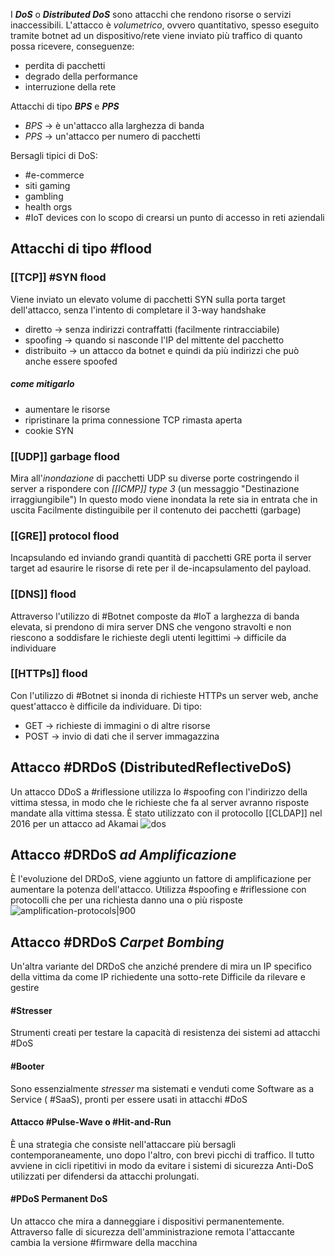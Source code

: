 I **_DoS_** o _**Distributed DoS**_ sono attacchi che rendono risorse o servizi inaccessibili.
L'attacco è _volumetrico_, ovvero quantitativo, spesso eseguito tramite botnet
ad un dispositivo/rete viene inviato più traffico di quanto possa ricevere,
conseguenze:
- perdita di pacchetti
- degrado della performance
- interruzione della rete

Attacchi di tipo *__BPS__* e *__PPS__*
- *BPS* -> è un'attacco alla larghezza di banda
- *PPS* -> un'attacco per numero di pacchetti

Bersagli tipici di DoS:
- #e-commerce
- siti gaming 
- gambling
- health orgs
- #IoT devices con lo scopo di crearsi un punto di accesso in reti aziendali


## Attacchi di tipo #flood

### [[TCP]] #SYN flood
Viene inviato un elevato volume di pacchetti SYN sulla porta target dell'attacco, senza l'intento di completare il 3-way handshake 
- diretto -> senza indirizzi contraffatti (facilmente rintracciabile)
- spoofing -> quando si nasconde l'IP del mittente del pacchetto
- distribuito -> un attacco da botnet e quindi da più indirizzi che può anche essere spoofed
##### come mitigarlo
- aumentare le risorse
- ripristinare la prima connessione TCP rimasta aperta
- cookie SYN


### [[UDP]] garbage flood
Mira all'_inondazione_ di pacchetti UDP su diverse porte costringendo il server a rispondere con _[[ICMP]] type 3_ (un messaggio "Destinazione irraggiungibile")
In questo modo viene inondata la rete sia in entrata che in uscita
Facilmente distinguibile per il contenuto dei pacchetti (garbage)

### [[GRE]] protocol flood
Incapsulando ed inviando grandi quantità di pacchetti GRE porta il server target ad esaurire le risorse di rete per il de-incapsulamento del payload.

### [[DNS]] flood
Attraverso l'utilizzo di #Botnet composte da #IoT a larghezza di banda elevata, si prendono di mira server DNS che vengono stravolti e non riescono a soddisfare le richieste degli utenti legittimi
-> difficile da individuare

### [[HTTPs]] flood
Con l'utilizzo di #Botnet si inonda di richieste HTTPs un server web, anche quest'attacco è difficile da individuare.
Di tipo:
- GET -> richieste di immagini o di altre risorse 
- POST -> invio di dati che il server immagazzina

## Attacco #DRDoS (DistributedReflectiveDoS)
Un attacco DDoS a #riflessione utilizza lo #spoofing con l'indirizzo della vittima stessa, in modo che le richieste che fa al server avranno risposte mandate alla vittima stessa.
È stato utilizzato con il protocollo [[CLDAP]] nel 2016 per un attacco ad Akamai 
![dos](https://www.akamai.com/site/it/images/article/2023/what-is-cldap-ddos.png)

## Attacco #DRDoS _ad Amplificazione_
È l'evoluzione del DRDoS, viene aggiunto un fattore di amplificazione per aumentare la potenza dell'attacco.
Utilizza #spoofing e #riflessione con protocolli che per una richiesta danno una o più risposte
![amplification-protocols|900](https://www.zdnet.com/a/hub/i/2020/06/17/0555c3f2-68fd-4804-88d0-68fb589bac61/ddos-reflection-amplification-vectors-timeline-en.jpg)

## Attacco #DRDoS _Carpet Bombing_
Un'altra variante del DRDoS che anziché prendere di mira un IP specifico della vittima da come IP richiedente una sotto-rete
Difficile da rilevare e gestire


#### #Stresser
Strumenti creati per testare la capacità di resistenza dei sistemi ad attacchi #DoS 

#### #Booter
Sono essenzialmente _stresser_ ma sistemati e venduti come Software as a Service ( #SaaS), pronti per essere usati in attacchi #DoS 

#### Attacco #Pulse-Wave o #Hit-and-Run
È una strategia che consiste nell'attaccare più bersagli contemporaneamente, uno dopo l'altro, con brevi picchi di traffico.
Il tutto avviene in cicli ripetitivi in modo da evitare i sistemi di sicurezza Anti-DoS utilizzati per difendersi da attacchi prolungati.


#### #PDoS Permanent DoS
Un attacco che mira a danneggiare i dispositivi permanentemente.
Attraverso falle di sicurezza dell'amministrazione remota l'attaccante cambia la versione #firmware della macchina 

